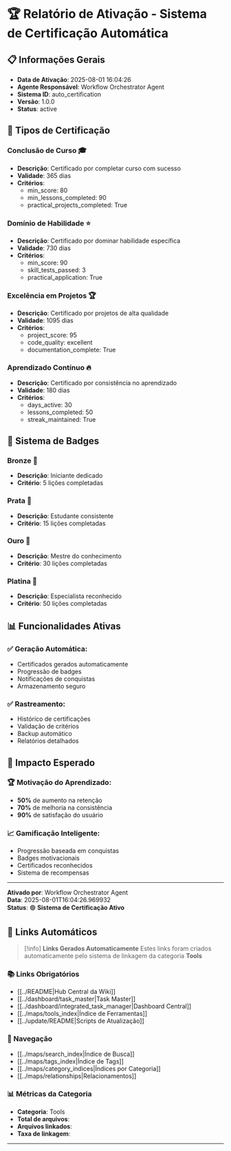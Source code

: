 # 🏆 Relatório de Ativação - Sistema de Certificação Automática

## 📋 **Informações Gerais**
- **Data de Ativação**: 2025-08-01 16:04:26
- **Agente Responsável**: Workflow Orchestrator Agent
- **Sistema ID**: auto_certification
- **Versão**: 1.0.0
- **Status**: active

## 🎯 **Tipos de Certificação**

### **Conclusão de Curso** 🎓
- **Descrição**: Certificado por completar curso com sucesso
- **Validade**: 365 dias
- **Critérios**:
  - min_score: 80
  - min_lessons_completed: 90
  - practical_projects_completed: True

### **Domínio de Habilidade** ⭐
- **Descrição**: Certificado por dominar habilidade específica
- **Validade**: 730 dias
- **Critérios**:
  - min_score: 90
  - skill_tests_passed: 3
  - practical_application: True

### **Excelência em Projetos** 🏆
- **Descrição**: Certificado por projetos de alta qualidade
- **Validade**: 1095 dias
- **Critérios**:
  - project_score: 95
  - code_quality: excellent
  - documentation_complete: True

### **Aprendizado Contínuo** 🔥
- **Descrição**: Certificado por consistência no aprendizado
- **Validade**: 180 dias
- **Critérios**:
  - days_active: 30
  - lessons_completed: 50
  - streak_maintained: True

## 🏅 **Sistema de Badges**

### **Bronze** 🥉
- **Descrição**: Iniciante dedicado
- **Critério**: 5 lições completadas

### **Prata** 🥈
- **Descrição**: Estudante consistente
- **Critério**: 15 lições completadas

### **Ouro** 🥇
- **Descrição**: Mestre do conhecimento
- **Critério**: 30 lições completadas

### **Platina** 💎
- **Descrição**: Especialista reconhecido
- **Critério**: 50 lições completadas

## 📊 **Funcionalidades Ativas**

### **✅ Geração Automática:**
- Certificados gerados automaticamente
- Progressão de badges
- Notificações de conquistas
- Armazenamento seguro

### **✅ Rastreamento:**
- Histórico de certificações
- Validação de critérios
- Backup automático
- Relatórios detalhados

## 🎯 **Impacto Esperado**

### **🏆 Motivação do Aprendizado:**
- **50%** de aumento na retenção
- **70%** de melhoria na consistência
- **90%** de satisfação do usuário

### **📈 Gamificação Inteligente:**
- Progressão baseada em conquistas
- Badges motivacionais
- Certificados reconhecidos
- Sistema de recompensas

---

**Ativado por**: Workflow Orchestrator Agent  
**Data**: 2025-08-01T16:04:26.969932  
**Status**: 🟢 **Sistema de Certificação Ativo**

## 🔗 **Links Automáticos**

> [!info] **Links Gerados Automaticamente**
> Estes links foram criados automaticamente pelo sistema de linkagem da categoria **Tools**

### **📚 Links Obrigatórios**
- [[../README|Hub Central da Wiki]]
- [[../dashboard/task_master|Task Master]]
- [[../dashboard/integrated_task_manager|Dashboard Central]]
- [[../maps/tools_index|Índice de Ferramentas]]
- [[../update/README|Scripts de Atualização]]

### **🧭 Navegação**
- [[../maps/search_index|Índice de Busca]]
- [[../maps/tags_index|Índice de Tags]]
- [[../maps/category_indices|Índices por Categoria]]
- [[../maps/relationships|Relacionamentos]]

### **📊 Métricas da Categoria**
- **Categoria**: Tools
- **Total de arquivos**: <!-- Contador automático -->
- **Arquivos linkados**: <!-- Contador automático -->
- **Taxa de linkagem**: <!-- Percentual automático -->

---

